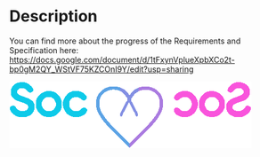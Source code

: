 # Description
You can find more about the progress of the Requirements and Specification here:
https://docs.google.com/document/d/1tFxynVplueXpbXCo2t-bp0gM2QY_WStVF75KZCOnI9Y/edit?usp=sharing

![Logo](https://github.com/smokytheangel0/SocialExplorer/blob/master/SocXTransparent.png)
